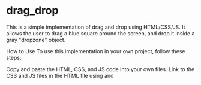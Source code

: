 # drag_drop


This is a simple implementation of drag and drop using HTML/CSS/JS.
It allows the user to drag a blue square around the screen, and drop it inside a gray "dropzone" object.

How to Use
To use this implementation in your own project, follow these steps:

Copy and paste the HTML, CSS, and JS code into your own files.
Link to the CSS and JS files in the HTML file using <link> and <script> tags.
Customize the code as needed to fit your specific requirements.
